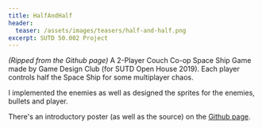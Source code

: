 ```yaml
---
title: HalfAndHalf
header:
  teaser: /assets/images/teasers/half-and-half.png
excerpt: SUTD 50.002 Project
---
```


*(Ripped from the Github page)* A 2-Player Couch Co-op Space Ship Game made by Game Design Club (for SUTD Open House 2019). Each player controls half the Space Ship for some multiplayer chaos.

I implemented the enemies as well as designed the sprites for the enemies, bullets and player.

There's an introductory poster (as well as the source) on the [Github page](https://github.com/Mickey1356/HalfAndHalf).